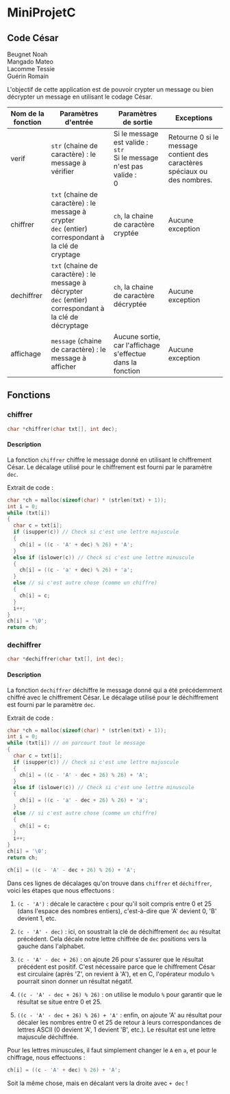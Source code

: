 # MiniProjetC

## Code César

Beugnet Noah<br>Mangado Mateo<br>Lacomme Tessie<br>Guérin Romain

L'objectif de cette application est de pouvoir crypter un message ou bien décrypter un message en utilisant le codage César.

| Nom de la fonction | Paramètres d'entrée | Paramètres de sortie | Exceptions |
| --- | --- | --- | --- |
| verif | `str` (chaine de caractère) : le message à vérifier | Si le message est valide : <br> `str`<br>Si le message n'est pas valide : <br>0 | Retourne 0 si le message contient des caractères spéciaux ou des nombres. |
| chiffrer | `txt` (chaine de caractère) : le message à crypter<br>`dec` (entier) correspondant à la clé de cryptage | `ch`, la chaine de caractère cryptée  | Aucune exception |
| dechiffrer | `txt` (chaine de caractère) : le message à décrypter<br>`dec` (entier) correspondant à la clé de décryptage | `ch`, la chaine de caractère décryptée | Aucune exception |
| affichage | `message` (chaine de caractère) : le message à afficher | Aucune sortie, car l'affichage s'effectue dans la fonction | Aucune exception | 

## Fonctions

### chiffrer

```c
char *chiffrer(char txt[], int dec);
```

#### Description

La fonction `chiffrer` chiffre le message donné en utilisant le chiffrement César. Le décalage utilisé pour le chiffrement est fourni par le paramètre `dec`.

Extrait de code :

```c
char *ch = malloc(sizeof(char) * (strlen(txt) + 1));
int i = 0;
while (txt[i])
{
  char c = txt[i];
  if (isupper(c)) // Check si c'est une lettre majuscule
  {
    ch[i] = ((c - 'A' + dec) % 26) + 'A';
  }
  else if (islower(c)) // Check si c'est une lettre minuscule
  {
    ch[i] = ((c - 'a' + dec) % 26) + 'a';
  }
  else // si c'est autre chose (comme un chiffre)
  {
    ch[i] = c;
  }
  i++;
}
ch[i] = '\0';
return ch;
```

### dechiffrer

```c
char *dechiffrer(char txt[], int dec);
```

#### Description

La fonction `dechiffrer` déchiffre le message donné qui a été précédemment chiffré avec le chiffrement César. Le décalage utilisé pour le déchiffrement est fourni par le paramètre `dec`.

Extrait de code :

```c
char *ch = malloc(sizeof(char) * (strlen(txt) + 1));
int i = 0;
while (txt[i]) // on parcourt tout le message
{
  char c = txt[i];
  if (isupper(c)) // Check si c'est une lettre majuscule
  {
    ch[i] = ((c - 'A' - dec + 26) % 26) + 'A';
  }
  else if (islower(c)) // Check si c'est une lettre minuscule
  {
    ch[i] = ((c - 'a' - dec + 26) % 26) + 'a';
  }
  else // si c'est autre chose (comme un chiffre)
  {
    ch[i] = c;
  }
  i++;
}
ch[i] = '\0';
return ch;
```


```c
ch[i] = ((c - 'A' - dec + 26) % 26) + 'A';
```

Dans ces lignes de décalages qu'on trouve dans `chiffrer` et `déchiffrer`, voici les étapes que nous effectuons :

1. `(c - 'A')` : décale le caractère `c` pour qu'il soit compris entre 0 et 25 (dans l'espace des nombres entiers), c'est-à-dire que 'A' devient 0, 'B' devient 1, etc.

2. `(c - 'A' - dec)` : ici, on soustrait la clé de déchiffrement `dec` au résultat précédent. Cela décale notre lettre chiffrée de `dec` positions vers la gauche dans l'alphabet.

3. `(c - 'A' - dec + 26)` : on ajoute 26 pour s'assurer que le résultat précédent est positif. C'est nécessaire parce que le chiffrement César est circulaire (après 'Z', on revient à 'A'), et en C, l'opérateur modulo `%` pourrait sinon donner un résultat négatif.

4. `((c - 'A' - dec + 26) % 26)` : on utilise le modulo `%` pour garantir que le résultat se situe entre 0 et 25.

5. `((c - 'A' - dec + 26) % 26) + 'A'` : enfin, on ajoute 'A' au résultat pour décaler les nombres entre 0 et 25 de retour à leurs correspondances de lettres ASCII (0 devient 'A', 1 devient 'B', etc.). Le résultat est une lettre majuscule déchiffrée.

Pour les lettres minuscules, il faut simplement changer le `A` en `a`, et pour le chiffrage, nous effectuons :

```c
ch[i] = ((c - 'A' + dec) % 26) + 'A';
```

Soit la même chose, mais en décalant vers la droite avec `+ dec` !